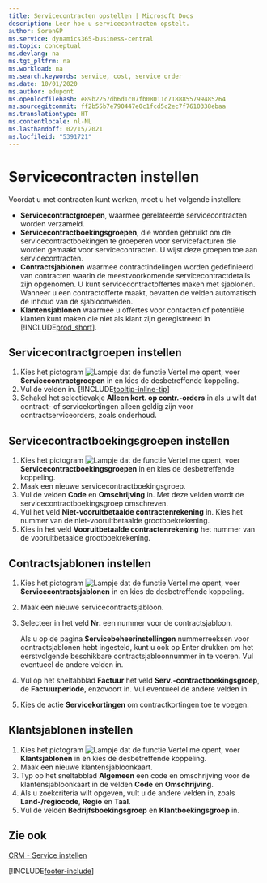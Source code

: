 ```yaml
---
title: Servicecontracten opstellen | Microsoft Docs
description: Leer hoe u servicecontracten opstelt.
author: SorenGP
ms.service: dynamics365-business-central
ms.topic: conceptual
ms.devlang: na
ms.tgt_pltfrm: na
ms.workload: na
ms.search.keywords: service, cost, service order
ms.date: 10/01/2020
ms.author: edupont
ms.openlocfilehash: e89b2257db6d1c07fb08011c7188855799485264
ms.sourcegitcommit: ff2b55b7e790447e0c1fcd5c2ec7f7610338ebaa
ms.translationtype: HT
ms.contentlocale: nl-NL
ms.lasthandoff: 02/15/2021
ms.locfileid: "5391721"
---
```

# <a name="set-up-service-contracts"></a>Servicecontracten instellen
Voordat u met contracten kunt werken, moet u het volgende instellen: 

* **Servicecontractgroepen**, waarmee gerelateerde servicecontracten worden verzameld.
* **Servicecontractboekingsgroepen**, die worden gebruikt om de servicecontractboekingen te groeperen voor servicefacturen die worden gemaakt voor servicecontracten. U wijst deze groepen toe aan servicecontracten.  
* **Contractsjablonen** waarmee contractindelingen worden gedefinieerd van contracten waarin de meestvoorkomende servicecontractdetails zijn opgenomen. U kunt servicecontractoffertes maken met sjablonen. Wanneer u een contractofferte maakt, bevatten de velden automatisch de inhoud van de sjabloonvelden.
* **Klantensjablonen** waarmee u offertes voor contacten of potentiële klanten kunt maken die niet als klant zijn geregistreerd in [!INCLUDE[prod_short](includes/prod_short.md)].  

## <a name="to-set-up-a-service-contract-group"></a>Servicecontractgroepen instellen  
1. Kies het pictogram ![Lampje dat de functie Vertel me opent](media/ui-search/search_small.png "Vertel me wat u wilt doen"), voer **Servicecontractgroepen** in en kies de desbetreffende koppeling.  
2. Vul de velden in. [!INCLUDE[tooltip-inline-tip](includes/tooltip-inline-tip_md.md)]
3. Schakel het selectievakje **Alleen kort. op contr.-orders** in als u wilt dat contract- of servicekortingen alleen geldig zijn voor contractserviceorders, zoals onderhoud.  

## <a name="to-set-up-a-service-contract-account-group"></a>Servicecontractboekingsgroepen instellen  
1. Kies het pictogram ![Lampje dat de functie Vertel me opent](media/ui-search/search_small.png "Vertel me wat u wilt doen"), voer **Servicecontractboekingsgroepen** in en kies de desbetreffende koppeling.  
2. Maak een nieuwe servicecontractboekingsgroep.   
3. Vul de velden **Code** en **Omschrijving** in. Met deze velden wordt de servicecontractboekingsgroep omschreven.  
4. Vul het veld **Niet-vooruitbetaalde contractenrekening** in. Kies het nummer van de niet-vooruitbetaalde grootboekrekening.  
5. Kies in het veld **Vooruitbetaalde contractenrekening** het nummer van de vooruitbetaalde grootboekrekening.  

## <a name="to-set-up-a-contract-template"></a>Contractsjablonen instellen  
1. Kies het pictogram ![Lampje dat de functie Vertel me opent](media/ui-search/search_small.png "Vertel me wat u wilt doen"), voer **Servicecontractsjablonen** in en kies de desbetreffende koppeling.  
2. Maak een nieuwe servicecontractsjabloon.  
3. Selecteer in het veld **Nr.** een nummer voor de contractsjabloon.  
  
     Als u op de pagina **Servicebeheerinstellingen** nummerreeksen voor contractsjablonen hebt ingesteld, kunt u ook op Enter drukken om het eerstvolgende beschikbare contractsjabloonnummer in te voeren. Vul eventueel de andere velden in.  
  
4. Vul op het sneltabblad **Factuur** het veld **Serv.-contractboekingsgroep**, de **Factuurperiode**, enzovoort in. Vul eventueel de andere velden in.  
5. Kies de actie **Servicekortingen** om contractkortingen toe te voegen.  

## <a name="to-set-up-a-customer-template"></a>Klantsjablonen instellen  
1. Kies het pictogram ![Lampje dat de functie Vertel me opent](media/ui-search/search_small.png "Vertel me wat u wilt doen"), voer **Klantsjablonen** in en kies de desbetreffende koppeling.  
2. Maak een nieuwe klantensjabloonkaart.  
3. Typ op het sneltabblad **Algemeen** een code en omschrijving voor de klantensjabloonkaart in de velden **Code** en **Omschrijving**. 
4. Als u zoekcriteria wilt opgeven, vult u de andere velden in, zoals **Land-/regiocode**, **Regio** en **Taal**.  
5. Vul de velden **Bedrijfsboekingsgroep** en **Klantboekingsgroep** in.  

## <a name="see-also"></a>Zie ook
[CRM - Service instellen](service-setup-service.md)

[!INCLUDE[footer-include](includes/footer-banner.md)]